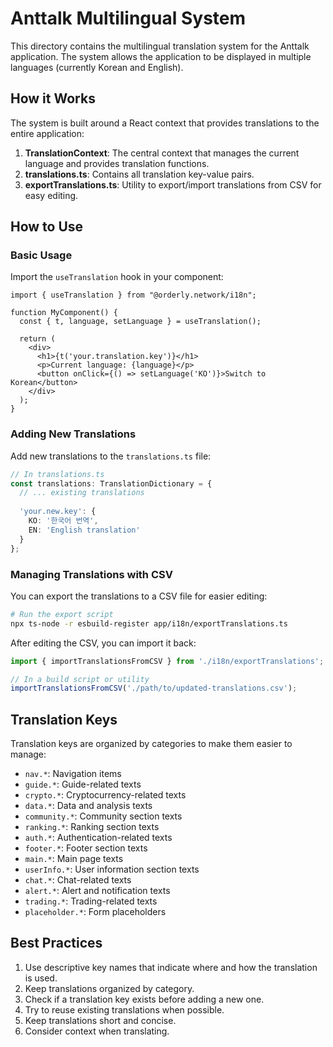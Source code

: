 # Anttalk Multilingual System

This directory contains the multilingual translation system for the Anttalk application. The system allows the application to be displayed in multiple languages (currently Korean and English).

## How it Works

The system is built around a React context that provides translations to the entire application:

1. **TranslationContext**: The central context that manages the current language and provides translation functions.
2. **translations.ts**: Contains all translation key-value pairs.
3. **exportTranslations.ts**: Utility to export/import translations from CSV for easy editing.

## How to Use

### Basic Usage

Import the `useTranslation` hook in your component:

```tsx
import { useTranslation } from "@orderly.network/i18n";

function MyComponent() {
  const { t, language, setLanguage } = useTranslation();
  
  return (
    <div>
      <h1>{t('your.translation.key')}</h1>
      <p>Current language: {language}</p>
      <button onClick={() => setLanguage('KO')}>Switch to Korean</button>
    </div>
  );
}
```

### Adding New Translations

Add new translations to the `translations.ts` file:

```typescript
// In translations.ts
const translations: TranslationDictionary = {
  // ... existing translations
  
  'your.new.key': {
    KO: '한국어 번역',
    EN: 'English translation'
  }
};
```

### Managing Translations with CSV

You can export the translations to a CSV file for easier editing:

```bash
# Run the export script
npx ts-node -r esbuild-register app/i18n/exportTranslations.ts
```

After editing the CSV, you can import it back:

```typescript
import { importTranslationsFromCSV } from './i18n/exportTranslations';

// In a build script or utility
importTranslationsFromCSV('./path/to/updated-translations.csv');
```

## Translation Keys

Translation keys are organized by categories to make them easier to manage:

- `nav.*`: Navigation items
- `guide.*`: Guide-related texts
- `crypto.*`: Cryptocurrency-related texts
- `data.*`: Data and analysis texts
- `community.*`: Community section texts
- `ranking.*`: Ranking section texts
- `auth.*`: Authentication-related texts
- `footer.*`: Footer section texts
- `main.*`: Main page texts
- `userInfo.*`: User information section texts
- `chat.*`: Chat-related texts
- `alert.*`: Alert and notification texts
- `trading.*`: Trading-related texts
- `placeholder.*`: Form placeholders

## Best Practices

1. Use descriptive key names that indicate where and how the translation is used.
2. Keep translations organized by category.
3. Check if a translation key exists before adding a new one.
4. Try to reuse existing translations when possible.
5. Keep translations short and concise.
6. Consider context when translating. 